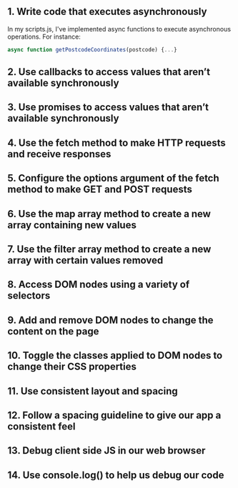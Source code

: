 ## 1. Write code that executes asynchronously

In my scripts.js, I've implemented async functions to execute asynchronous operations. For instance:
```javaScript
async function getPostcodeCoordinates(postcode) {...}
```

## 2. Use callbacks to access values that aren’t available synchronously

## 3. Use promises to access values that aren’t available synchronously

## 4. Use the fetch method to make HTTP requests and receive responses

## 5. Configure the options argument of the fetch method to make GET and POST requests

## 6. Use the map array method to create a new array containing new values

## 7. Use the filter array method to create a new array with certain values removed

## 8. Access DOM nodes using a variety of selectors

## 9. Add and remove DOM nodes to change the content on the page

## 10. Toggle the classes applied to DOM nodes to change their CSS properties

## 11. Use consistent layout and spacing

## 12. Follow a spacing guideline to give our app a consistent feel

## 13. Debug client side JS in our web browser

## 14. Use console.log() to help us debug our code
